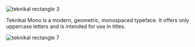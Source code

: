 ![teknikal rectangle 3](https://user-images.githubusercontent.com/75865953/160273556-e71b98c7-994d-4ac5-b39a-56fb84c21f1a.jpg)

Teknikal Mono is a modern, geometric, monospaced typeface. It offers only uppercase letters and is intended for use in titles.

![teknikal rectangle 7](https://user-images.githubusercontent.com/75865953/160273319-7e2a069b-fe3c-4a28-8877-3d662fed8125.svg)

